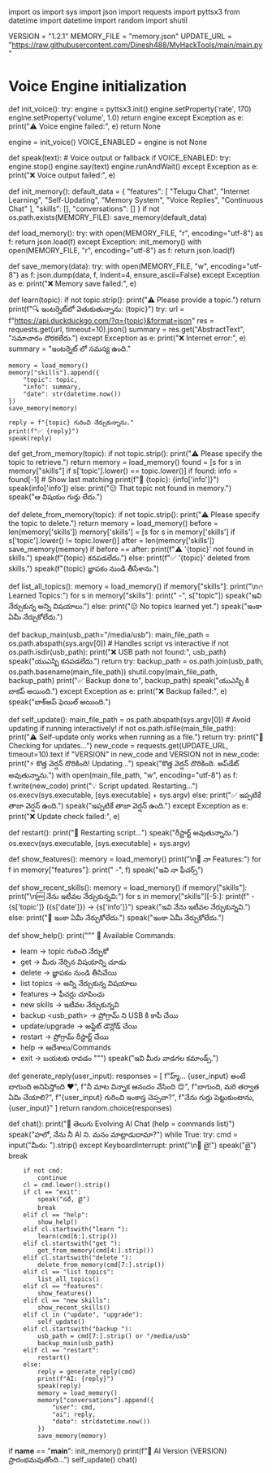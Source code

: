 
import os
import sys
import json
import requests
import pyttsx3
from datetime import datetime
import random
import shutil

VERSION = "1.2.1"
MEMORY_FILE = "memory.json"
UPDATE_URL = "https://raw.githubusercontent.com/Dinesh488/MyHackTools/main/main.py"

# Voice Engine initialization
def init_voice():
    try:
        engine = pyttsx3.init()
        engine.setProperty('rate', 170)
        engine.setProperty('volume', 1.0)
        return engine
    except Exception as e:
        print("⚠️ Voice engine failed:", e)
        return None

engine = init_voice()
VOICE_ENABLED = engine is not None

def speak(text):
    # Voice output or fallback
    if VOICE_ENABLED:
        try:
            engine.stop()
            engine.say(text)
            engine.runAndWait()
        except Exception as e:
            print("❌ Voice output failed:", e)

def init_memory():
    default_data = {
        "features": [
            "Telugu Chat", "Internet Learning", "Self-Updating",
            "Memory System", "Voice Replies", "Continuous Chat"
        ],
        "skills": [],
        "conversations": []
    }
    if not os.path.exists(MEMORY_FILE):
        save_memory(default_data)

def load_memory():
    try:
        with open(MEMORY_FILE, "r", encoding="utf-8") as f:
            return json.load(f)
    except Exception:
        init_memory()
        with open(MEMORY_FILE, "r", encoding="utf-8") as f:
            return json.load(f)

def save_memory(data):
    try:
        with open(MEMORY_FILE, "w", encoding="utf-8") as f:
            json.dump(data, f, indent=4, ensure_ascii=False)
    except Exception as e:
        print("❌ Memory save failed:", e)

def learn(topic):
    if not topic.strip():
        print("⚠️ Please provide a topic.")
        return
    print(f"🔍 ఇంటర్నెట్‌లో వెతుకుతున్నాను: {topic}")
    try:
        url = f"https://api.duckduckgo.com/?q={topic}&format=json"
        res = requests.get(url, timeout=10).json()
        summary = res.get("AbstractText", "సమాచారం దొరకలేదు.")
    except Exception as e:
        print("❌ Internet error:", e)
        summary = "ఇంటర్నెట్ లో సమస్య ఉంది."

    memory = load_memory()
    memory["skills"].append({
        "topic": topic,
        "info": summary,
        "date": str(datetime.now())
    })
    save_memory(memory)

    reply = f"{topic} గురించి నేర్చుకున్నాను."
    print(f"✅ {reply}")
    speak(reply)

def get_from_memory(topic):
    if not topic.strip():
        print("⚠️ Please specify the topic to retrieve.")
        return
    memory = load_memory()
    found = [s for s in memory["skills"] if s['topic'].lower() == topic.lower()]
    if found:
        info = found[-1]  # Show last matching
        print(f"🔎 {topic}: {info['info']}")
        speak(info['info'])
    else:
        print("😕 That topic not found in memory.")
        speak("ఆ విషయం గుర్తు లేదు.")

def delete_from_memory(topic):
    if not topic.strip():
        print("⚠️ Please specify the topic to delete.")
        return
    memory = load_memory()
    before = len(memory['skills'])
    memory['skills'] = [s for s in memory['skills'] if s['topic'].lower() != topic.lower()]
    after = len(memory['skills'])
    save_memory(memory)
    if before == after:
        print(f"⚠️ '{topic}' not found in skills.")
        speak(f"{topic} కనపడలేదు.")
    else:
        print(f"✅ '{topic}' deleted from skills.")
        speak(f"{topic} జ్ఞాపకం నుండి తీసేశాను.")

def list_all_topics():
    memory = load_memory()
    if memory["skills"]:
        print("\n🔥 Learned Topics:")
        for s in memory["skills"]:
            print(" -", s["topic"])
        speak("ఇవి నేర్చుకున్న అన్ని విషయాలు.")
    else:
        print("😕 No topics learned yet.")
        speak("ఇంకా ఏమీ నేర్చుకోలేదు.")

def backup_main(usb_path="/media/usb"):
    main_file_path = os.path.abspath(sys.argv[0])  # Handles script vs interactive
    if not os.path.isdir(usb_path):
        print("❌ USB path not found:", usb_path)
        speak("యుఎస్బి కనపడలేదు.")
        return
    try:
        backup_path = os.path.join(usb_path, os.path.basename(main_file_path))
        shutil.copy(main_file_path, backup_path)
        print("✅ Backup done to", backup_path)
        speak("యుఎస్బి కి బాకప్ అయింది.")
    except Exception as e:
        print("❌ Backup failed:", e)
        speak("బాక్అప్ ఫెయిల్ అయింది.")

def self_update():
    main_file_path = os.path.abspath(sys.argv[0])
    # Avoid updating if running interactively!
    if not os.path.isfile(main_file_path):
        print("⚠️ Self-update only works when running as a file.")
        return
    try:
        print("🔄 Checking for updates...")
        new_code = requests.get(UPDATE_URL, timeout=10).text
        if "VERSION" in new_code and VERSION not in new_code:
            print("⚡ కొత్త వెర్షన్ దొరికింది! Updating...")
            speak("కొత్త వెర్షన్ దొరికింది. అప్‌డేట్ అవుతున్నాను.")
            with open(main_file_path, "w", encoding="utf-8") as f:
                f.write(new_code)
            print("💡 Script updated. Restarting...")
            os.execv(sys.executable, [sys.executable] + sys.argv)
        else:
            print("✅ ఇప్పటికే తాజా వెర్షన్ ఉంది.")
            speak("ఇప్పటికే తాజా వెర్షన్ ఉంది.")
    except Exception as e:
        print("❌ Update check failed:", e)

def restart():
    print("🔄 Restarting script...")
    speak("రీస్టార్ట్ అవుతున్నాను.")
    os.execv(sys.executable, [sys.executable] + sys.argv)

def show_features():
    memory = load_memory()
    print("\n📌 నా Features:")
    for f in memory["features"]:
        print(" -", f)
    speak("ఇవి నా ఫీచర్స్")

def show_recent_skills():
    memory = load_memory()
    if memory["skills"]:
        print("\n🆕 నేను ఇటీవల నేర్చుకున్నవి:")
        for s in memory["skills"][-5:]:
            print(f" - {s['topic']} ({s['date']}) → {s['info']}")
        speak("ఇవి నేను ఇటీవల నేర్చుకున్నవి.")
    else:
        print("🙁 ఇంకా ఏమీ నేర్చుకోలేదు.")
        speak("ఇంకా ఏమీ నేర్చుకోలేదు.")

def show_help():
    print("""
📌 Available Commands:
 - learn <topic>       → topic గురించి నేర్చుకో
 - get <topic>         → మీరు నేర్చిన విషయాన్ని చూడు
 - delete <topic>      → జ్ఞాపకం నుండి తీసివేయి
 - list topics         → అన్ని నేర్చుకున్న విషయాలు
 - features            → ఫీచర్లు చూపించు
 - new skills          → ఇటీవల నేర్చుకున్నవి
 - backup <usb_path>   → ప్రోగ్రామ్ ని USB కి కాపీ చేయి
 - update/upgrade      → అప్డేట్ డౌన్లోడ్ చేయి
 - restart             → ప్రోగ్రామ్ రీస్టార్ట్ చేయి
 - help                → ఆదేశాలు/Commands
 - exit                → బయటకు రావడం
""")
    speak("ఇవి మీరు వాడగల కమాండ్స్.")

def generate_reply(user_input):
    responses = [
        f"హ్మ్... {user_input} అంటే బాగుంది అనిపిస్తోంది ❤️",
        f"నీ మాట విన్నాక ఆనందం వేసింది 😍",
        f"బాగుంది, మరి తర్వాత ఏమి చేయాలి?",
        f"{user_input} గురించి ఇంకాస్త చెప్పవా?",
        f"నేను గుర్తు పెట్టుకుంటాను, {user_input}"
    ]
    return random.choice(responses)

def chat():
    print("💬 తెలుగు Evolving AI Chat (help = commands list)")
    speak("హలో, నేను నీ AI ని. మనం మాట్లాడుదామా?")
    while True:
        try:
            cmd = input("మీరు: ").strip()
        except KeyboardInterrupt:
            print("\n👋 బై!")
            speak("బై")
            break

        if not cmd:
            continue
        cl = cmd.lower().strip()
        if cl == "exit":
            speak("సరే, బై")
            break
        elif cl == "help":
            show_help()
        elif cl.startswith("learn "):
            learn(cmd[6:].strip())
        elif cl.startswith("get "):
            get_from_memory(cmd[4:].strip())
        elif cl.startswith("delete "):
            delete_from_memory(cmd[7:].strip())
        elif cl == "list topics":
            list_all_topics()
        elif cl == "features":
            show_features()
        elif cl == "new skills":
            show_recent_skills()
        elif cl in ("update", "upgrade"):
            self_update()
        elif cl.startswith("backup "):
            usb_path = cmd[7:].strip() or "/media/usb"
            backup_main(usb_path)
        elif cl == "restart":
            restart()
        else:
            reply = generate_reply(cmd)
            print(f"AI: {reply}")
            speak(reply)
            memory = load_memory()
            memory["conversations"].append({
                "user": cmd,
                "ai": reply,
                "date": str(datetime.now())
            })
            save_memory(memory)

if __name__ == "__main__":
    init_memory()
    print(f"🤖 AI Version {VERSION} ప్రారంభమవుతోంది...")
    self_update()
    chat()
